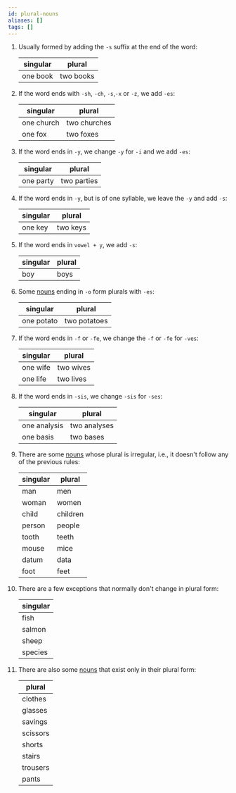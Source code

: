 ```yaml
---
id: plural-nouns
aliases: []
tags: []
---
```


1. Usually formed by adding the `-s` suffix at the end of the word:

   | singular | plural    |
   | -------- | --------- |
   | one book | two books |

2. If the word ends with `-sh`, `-ch`, `-s`,`-x` or `-z`, we add `-es`:

   | singular   | plural       |
   | ---------- | ------------ |
   | one church | two churches |
   | one fox    | two foxes    |

3. If the word ends in `-y`, we change `-y` for `-i` and we add `-es`:

   | singular  | plural      |
   | --------- | ----------- |
   | one party | two parties |

4. If the word ends in `-y`, but is of one syllable, we leave the `-y` and add `-s`:

   | singular | plural   |
   | -------- | -------- |
   | one key  | two keys |

5. If the word ends in `vowel + y`, we add `-s`:

   | singular | plural |
   | -------- | ------ |
   | boy      | boys   |

6. Some [nouns](/learn/english/noun) ending in `-o` form plurals with `-es`:

   | singular   | plural       |
   | ---------- | ------------ |
   | one potato | two potatoes |

7. If the word ends in `-f` or `-fe`, we change the `-f` or `-fe` for `-ves`:

   | singular | plural    |
   | -------- | --------- |
   | one wife | two wives |
   | one life | two lives |

8. If the word ends in `-sis`, we change `-sis` for `-ses`:

   | singular     | plural       |
   | ------------ | ------------ |
   | one analysis | two analyses |
   | one basis    | two bases    |

9. There are some [nouns](/learn/english/noun) whose plural is irregular, i.e., it doesn't follow any of the previous rules:

   | singular | plural   |
   | -------- | -------- |
   | man      | men      |
   | woman    | women    |
   | child    | children |
   | person   | people   |
   | tooth    | teeth    |
   | mouse    | mice     |
   | datum    | data     |
   | foot     | feet     |

10. There are a few exceptions that normally don't change in plural form:

    | singular |
    | -------- |
    | fish     |
    | salmon   |
    | sheep    |
    | species  |

11. There are also some [nouns](/learn/english/noun) that exist only in their plural form:

    | plural   |
    | -------- |
    | clothes  |
    | glasses  |
    | savings  |
    | scissors |
    | shorts   |
    | stairs   |
    | trousers |
    | pants    |
